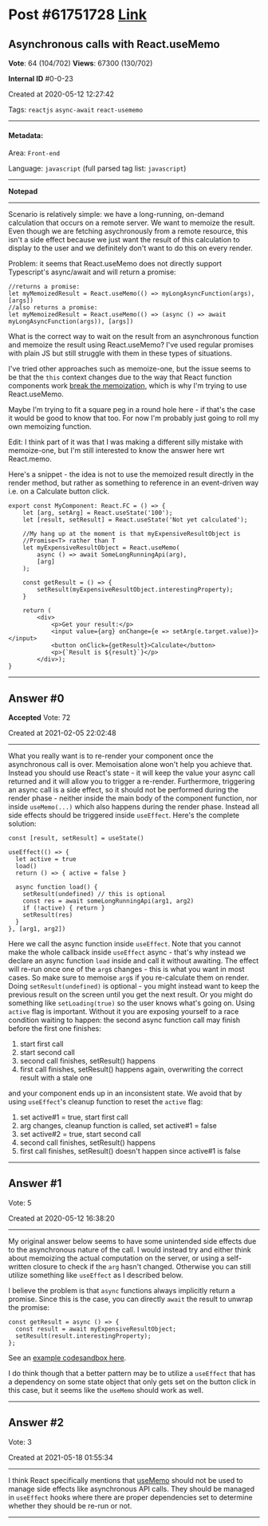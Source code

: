 
# Post \#61751728 [Link](https://stackoverflow.com/questions/61751728/)

## Asynchronous calls with React.useMemo

**Vote**: 64 (104/702) **Views**: 67300 (130/702) 

**Internal ID** \#0-0-23

Created at 2020-05-12 12:27:42

Tags: `reactjs` `async-await` `react-usememo`

----------

#### Metadata:

Area: `Front-end`

Language: `javascript` (full parsed tag list: `javascript`)

----------

**Notepad**


----------

Scenario is relatively simple: we have a long-running, on-demand calculation that occurs on a remote server. We want to memoize the result. Even though we are fetching asychronously from a remote resource, this isn't a side effect because we just want the result of this calculation to display to the user and we definitely don't want to do this on every render.

Problem: it seems that React.useMemo does not directly support Typescript's async/await and will return a promise:

```
//returns a promise: 
let myMemoizedResult = React.useMemo(() => myLongAsyncFunction(args), [args])
//also returns a promise:
let myMemoizedResult = React.useMemo(() => (async () => await myLongAsyncFunction(args)), [args])
```


What is the correct way to wait on the result from an asynchronous function and memoize the result using React.useMemo? I've used regular promises with plain JS but still struggle with them in these types of situations.

I've tried other approaches such as memoize-one, but the issue seems to be that the `this` context changes due to the way that React function components work [break the memoization](https://github.com/alexreardon/memoize-one#changes-to-this-is-considered-an-argument-change), which is why I'm trying to use React.useMemo.

Maybe I'm trying to fit a square peg in a round hole here - if that's the case it would be good to know that too. For now I'm probably just going to roll my own memoizing function.

Edit: I think part of it was that I was making a different silly mistake with memoize-one, but I'm still interested to know the answer here wrt React.memo.

Here's a snippet - the idea is not to use the memoized result directly in the render method, but rather as something to reference in an event-driven way i.e. on a Calculate button click.

```
export const MyComponent: React.FC = () => {
    let [arg, setArg] = React.useState('100');
    let [result, setResult] = React.useState('Not yet calculated');

    //My hang up at the moment is that myExpensiveResultObject is 
    //Promise<T> rather than T
    let myExpensiveResultObject = React.useMemo(
        async () => await SomeLongRunningApi(arg),
        [arg]
    );

    const getResult = () => {
        setResult(myExpensiveResultObject.interestingProperty);
    }

    return (
        <div>
            <p>Get your result:</p>
            <input value={arg} onChange={e => setArg(e.target.value)}></input>
            <button onClick={getResult}>Calculate</button>
            <p>{`Result is ${result}`}</p>
        </div>);
}
```



----------
        
## Answer \#0

**Accepted** Vote: 72

Created at 2021-02-05 22:02:48

------------

What you really want is to re-render your component once the asynchronous call is over. Memoisation alone won't help you achieve that. Instead you should use React's state - it will keep the value your async call returned and it will allow you to trigger a re-render.
Furthermore, triggering an async call is a side effect, so it should not be performed during the render phase - neither inside the main body of the component function, nor inside `useMemo(...)` which also happens during the render phase. Instead all side effects should be triggered inside `useEffect`.
Here's the complete solution:
```
const [result, setResult] = useState()

useEffect(() => {
  let active = true
  load()
  return () => { active = false }

  async function load() {
    setResult(undefined) // this is optional
    const res = await someLongRunningApi(arg1, arg2)
    if (!active) { return }
    setResult(res)
  }
}, [arg1, arg2])
```

Here we call the async function inside `useEffect`. Note that you cannot make the whole callback inside `useEffect` async - that's why instead we declare an async function `load` inside and call it without awaiting.
The effect will re-run once one of the `arg`s changes - this is what you want in most cases. So make sure to memoise `arg`s if you re-calculate them on render. Doing `setResult(undefined)` is optional - you might instead want to keep the previous result on the screen until you get the next result. Or you might do something like `setLoading(true)` so the user knows what's going on.
Using `active` flag is important. Without it you are exposing yourself to a race condition waiting to happen: the second async function call may finish before the first one finishes:

1. start first call
2. start second call
3. second call finishes, setResult() happens
4. first call finishes, setResult() happens again, overwriting the correct result with a stale one


and your component ends up in an inconsistent state. We avoid that by using `useEffect`'s cleanup function to reset the `active` flag:

1. set active#1 = true, start first call
2. arg changes, cleanup function is called, set active#1 = false
3. set active#2 = true, start second call
4. second call finishes, setResult() happens
5. first call finishes, setResult() doesn't happen since active#1 is false




------------
    
    
## Answer \#1

 Vote: 5

Created at 2020-05-12 16:38:20

------------

 My original answer below seems to have some unintended side effects due to the asynchronous nature of the call. I would instead try and either think about memoizing the actual computation on the server, or using a self-written closure to check if the `arg` hasn't changed. Otherwise you can still utilize something like `useEffect` as I described below.

I believe the problem is that `async` functions always implicitly return a promise. Since this is the case, you can directly `await` the result to unwrap the promise:

```
const getResult = async () => {
  const result = await myExpensiveResultObject;
  setResult(result.interestingProperty);
};
```


See an [example codesandbox here](https://codesandbox.io/s/upbeat-kirch-2sb01?file=/src/App.tsx:550-716).

I do think though that a better pattern may be to utilize a `useEffect` that has a dependency on some state object that only gets set on the button click in this case, but it seems like the `useMemo` should work as well.


------------
    
    
## Answer \#2

 Vote: 3

Created at 2021-05-18 01:55:34

------------

I think React specifically mentions that [useMemo](https://reactjs.org/docs/hooks-reference.html#usememo) should not be used to manage side effects like asynchronous API calls. They should be managed in `useEffect` hooks where there are proper dependencies set to determine whether they should be re-run or not.


------------
    
    